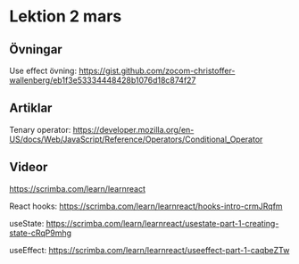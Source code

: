 # Lektion 2 mars

## Övningar

Use effect övning: https://gist.github.com/zocom-christoffer-wallenberg/eb1f3e53334448428b1076d18c874f27

## Artiklar

Tenary operator: https://developer.mozilla.org/en-US/docs/Web/JavaScript/Reference/Operators/Conditional_Operator

## Videor

https://scrimba.com/learn/learnreact

React hooks: https://scrimba.com/learn/learnreact/hooks-intro-crmJRqfm

useState: https://scrimba.com/learn/learnreact/usestate-part-1-creating-state-cRqP9mhg

useEffect: https://scrimba.com/learn/learnreact/useeffect-part-1-caqbeZTw